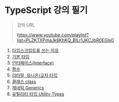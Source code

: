 # TypeScript 강의 필기

> 강의 URL
>
> https://www.youtube.com/playlist?list=PLZKTXPmaJk8KhKQ_BILr1JKCJbR0EGlx0

1. [타입스크립트를 쓰는 이유](TypeScript%20강의%20필기%2001.md)
2. [기본 타입](TypeScript%20강의%20필기%2002.md)
3. [인터페이스(Interface)](TypeScript%20강의%20필기%2003.md)
4. [함수](TypeScript%20강의%20필기%2004.md)
5. [리터럴, 유니온/교차 타입](TypeScript%20강의%20필기%2005.md)
6. [클래스 class](TypeScript%20강의%20필기%2006.md)
7. [제네릭 Generics](TypeScript%20강의%20필기%2007.md)
8. [유틸리티 타입 Utility Types](TypeScript%20강의%20필기%2008.md)